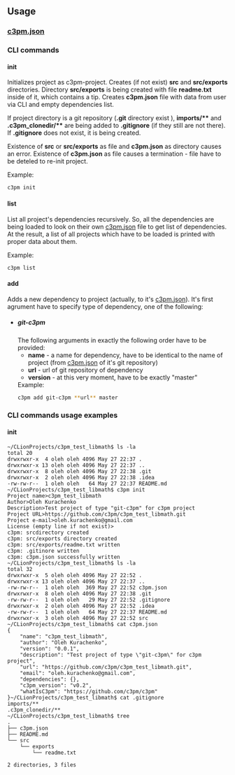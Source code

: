 ## Usage

### [c3pm.json][c3pm_json]

### CLI commands

#### init

Initializes project as c3pm-project.
Creates (if not exist) **src** and **src/exports** directories.
Directory **src/exports** is being created with file **readme.txt**
inside of it, which contains a tip. Creates **c3pm.json** file with
data from user via CLI and empty dependencies list.

If project directory is a git repository (**.git** directory exist
), **imports/&ast;&ast;** and **.c3pm_clonedir/&ast;&ast;** are being
added to **.gitignore** (if they still are not there). If **.gitignore**
does not exist, it is being created.

Existence of **src** or **src/exports** as file and **c3pm.json** as
directory causes an error. Existence of **c3pm.json** as file causes a
termination - file have to be deteled to re-init project.

<!--- TODO add real example --->
Example: 
```bash
c3pm init
```

#### list

List all project's dependencies recursively. So, all the dependencies are
being loaded to look on their own [c3pm.json][c3pm_json] file to get list
of dependencies. At the result, a list of all projects which have to be
loaded is printed with proper data about them.

<!--- TODO add real example --->
Example:
```bash
c3pm list
```

#### add

Adds a new dependency to project (actually, to it's [c3pm.json][c3pm_json]).
It's first agrument have to specify type of dependency, one of the following:

* ##### git-c3pm
  The following arguments in exactly the following order have to be
  provided: 
  * **name** - a name for dependency, have to be identical to the name of
    project (from [c3pm.json][c3pm_json] of it's git repository)
  * **url** - url of git repository of dependency
  * **version** - at this very moment, have to be exactly "master"
  <!--- TODO add real example --->
  Example:
  ```bash
  c3pm add git-c3pm **url** master
  ```

### CLI commands usage examples

#### init

```
~/CLionProjects/c3pm_test_libmath$ ls -la
total 20
drwxrwxr-x  4 oleh oleh 4096 May 27 22:37 .
drwxrwxr-x 13 oleh oleh 4096 May 27 22:37 ..
drwxrwxr-x  8 oleh oleh 4096 May 27 22:38 .git
drwxrwxr-x  2 oleh oleh 4096 May 27 22:38 .idea
-rw-rw-r--  1 oleh oleh   64 May 27 22:37 README.md
~/CLionProjects/c3pm_test_libmath$ c3pm init
Project name>c3pm_test_libmath
Author>Oleh Kurachenko
Description>Test project of type "git-c3pm" for c3pm project
Project URL>https://github.com/c3pm/c3pm_test_libmath.git
Project e-mail>oleh.kurachenko@gmail.com
License (empty line if not exist)>
c3pm: srcdirectory created
c3pm: src/exports directory created
c3pm: src/exports/readme.txt written
c3pm: .gitinore written
c3pm: c3pm.json successfully written
~/CLionProjects/c3pm_test_libmath$ ls -la
total 32
drwxrwxr-x  5 oleh oleh 4096 May 27 22:52 .
drwxrwxr-x 13 oleh oleh 4096 May 27 22:37 ..
-rw-rw-r--  1 oleh oleh  369 May 27 22:52 c3pm.json
drwxrwxr-x  8 oleh oleh 4096 May 27 22:38 .git
-rw-rw-r--  1 oleh oleh   29 May 27 22:52 .gitignore
drwxrwxr-x  2 oleh oleh 4096 May 27 22:52 .idea
-rw-rw-r--  1 oleh oleh   64 May 27 22:37 README.md
drwxrwxr-x  3 oleh oleh 4096 May 27 22:52 src
~/CLionProjects/c3pm_test_libmath$ cat c3pm.json 
{
    "name": "c3pm_test_libmath",
    "author": "Oleh Kurachenko",
    "version": "0.0.1",
    "description": "Test project of type \"git-c3pm\" for c3pm project",
    "url": "https://github.com/c3pm/c3pm_test_libmath.git",
    "email": "oleh.kurachenko@gmail.com",
    "dependencies": {},
    "c3pm_version": "v0.2",
    "whatIsC3pm": "https://github.com/c3pm/c3pm"
}~/CLionProjects/c3pm_test_libmath$ cat .gitignore 
imports/**
.c3pm_clonedir/**
~/CLionProjects/c3pm_test_libmath$ tree
.
├── c3pm.json
├── README.md
└── src
    └── exports
        └── readme.txt

2 directories, 3 files
```

[c3pm_json]: c3pm%20json.md